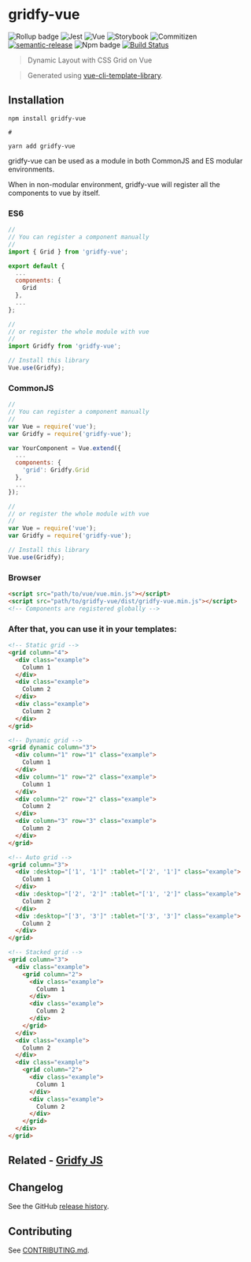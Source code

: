 # gridfy-vue

![Rollup badge](https://img.shields.io/badge/Rollup-^0.53.3-ff69b4.svg)
![Jest](https://img.shields.io/badge/Jest-^22.0.4-blue.svg)
![Vue](https://img.shields.io/badge/Vue-^2.5.13-brightgreen.svg)
![Storybook](https://img.shields.io/badge/Storybook-^3.3.3-ff70a3.svg)
![Commitizen](https://img.shields.io/badge/Commitizen-enabled-brightgreen.svg)
[![semantic-release](https://img.shields.io/badge/%20%20%F0%9F%93%A6%F0%9F%9A%80-semantic--release-e10079.svg)](https://github.com/semantic-release/semantic-release)
![Npm badge](https://img.shields.io/npm/v/gridfy-vue.svg)
[![Build Status](https://travis-ci.org/muhibbudins/gridfy-vue.git.svg?branch=master)](https://travis-ci.org/muhibbudins/gridfy-vue.git)

> Dynamic Layout with CSS Grid on Vue

> Generated using [vue-cli-template-library](https://github.com/julon/vue-cli-template-library).

## Installation
```
npm install gridfy-vue

#

yarn add gridfy-vue
```
gridfy-vue can be used as a module in both CommonJS and ES modular environments.

When in non-modular environment, gridfy-vue will register all the components to vue by itself.</p>

### ES6
```js
//
// You can register a component manually
//
import { Grid } from 'gridfy-vue';

export default {
  ...
  components: {
    Grid
  },
  ...
};

//
// or register the whole module with vue
//
import Gridfy from 'gridfy-vue';

// Install this library
Vue.use(Gridfy);
```

### CommonJS
```js
//
// You can register a component manually
//
var Vue = require('vue');
var Gridfy = require('gridfy-vue');

var YourComponent = Vue.extend({
  ...
  components: {
    'grid': Gridfy.Grid
  },
  ...
});

//
// or register the whole module with vue
//
var Vue = require('vue');
var Gridfy = require('gridfy-vue');

// Install this library
Vue.use(Gridfy);
```

### Browser

```html
<script src="path/to/vue/vue.min.js"></script>
<script src="path/to/gridfy-vue/dist/gridfy-vue.min.js"></script>
<!-- Components are registered globally -->
```

### After that, you can use it in your templates:

```html
<!-- Static grid -->
<grid column="4">
  <div class="example">
    Column 1
  </div>
  <div class="example">
    Column 2
  </div>
  <div class="example">
    Column 2
  </div>
</grid>

<!-- Dynamic grid -->
<grid dynamic column="3">
  <div column="1" row="1" class="example">
    Column 1
  </div>
  <div column="1" row="2" class="example">
    Column 1
  </div>
  <div column="2" row="2" class="example">
    Column 2
  </div>
  <div column="3" row="3" class="example">
    Column 2
  </div>
</grid>

<!-- Auto grid -->
<grid column="3">
  <div :desktop="['1', '1']" :tablet="['2', '1']" class="example">
    Column 1
  </div>
  <div :desktop="['2', '2']" :tablet="['1', '2']" class="example">
    Column 2
  </div>
  <div :desktop="['3', '3']" :tablet="['3', '3']" class="example">
    Column 2
  </div>
</grid>

<!-- Stacked grid -->
<grid column="3">
  <div class="example">
    <grid column="2">
      <div class="example">
        Column 1
      </div>
      <div class="example">
        Column 2
      </div>
    </grid>
  </div>
  <div class="example">
    Column 2
  </div>
  <div class="example">
    <grid column="2">
      <div class="example">
        Column 1
      </div>
      <div class="example">
        Column 2
      </div>
    </grid>
  </div>
</grid>
```

## Related - [Gridfy JS](https://github.com/muhibbudins/gridfy)

## Changelog

See the GitHub [release history](https://github.com/muhibbudins/gridfy-vue.git/releases).

## Contributing

See [CONTRIBUTING.md](.github/CONTRIBUTING.md).

